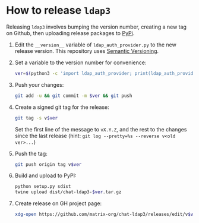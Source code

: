 # How to release `ldap3`

Releasing `ldap3` involves bumping the version number, creating a new tag on Github, then uploading release packages to [PyPi](https://pypi.org).

1. Edit the `__version__` variable of `ldap_auth_provider.py` to the new release
version. This repository uses [Semantic Versioning](https://semver.org/).

1. Set a variable to the version number for convenience:

   ```sh
   ver=$(python3 -c 'import ldap_auth_provider; print(ldap_auth_provider.__version__)')
   ```

1. Push your changes:

   ```sh
   git add -u && git commit -m $ver && git push
   ```

1. Create a signed git tag for the release:

   ```sh
   git tag -s v$ver
   ```

   Set the first line of the message to `vX.Y.Z`, and the rest to the changes since the last release (hint: `git log --pretty=%s --reverse v<old ver>...`)

1. Push the tag:

   ```sh
   git push origin tag v$ver
   ```

1. Build and upload to PyPI:

   ```sh
   python setup.py sdist
   twine upload dist/chat-ldap3-$ver.tar.gz
   ```

1. Create release on GH project page:

   ```sh
   xdg-open https://github.com/matrix-org/chat-ldap3/releases/edit/v$ver
   ```
